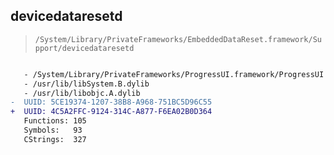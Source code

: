 ## devicedataresetd

> `/System/Library/PrivateFrameworks/EmbeddedDataReset.framework/Support/devicedataresetd`

```diff

   - /System/Library/PrivateFrameworks/ProgressUI.framework/ProgressUI
   - /usr/lib/libSystem.B.dylib
   - /usr/lib/libobjc.A.dylib
-  UUID: 5CE19374-1207-38B8-A968-751BC5D96C55
+  UUID: 4C5A2FFC-9124-314C-A877-F6EA02B0D364
   Functions: 105
   Symbols:   93
   CStrings:  327

```
